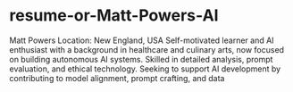 # resume-or-Matt-Powers-AI
Matt Powers Location: New England, USA Self-motivated learner and AI enthusiast with a background in healthcare and culinary arts, now focused on building autonomous AI systems. Skilled in detailed analysis, prompt evaluation, and ethical technology. Seeking to support AI development by contributing to model alignment, prompt crafting, and data 
